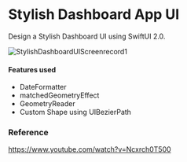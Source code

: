 # Stylish Dashboard App UI

Design a Stylish Dashboard UI using SwiftUI 2.0.

![StylishDashboardUIScreenrecord1](https://user-images.githubusercontent.com/3436468/102007927-fc5fe180-3d67-11eb-8e77-825f998f6540.gif)

#### Features used

- DateFormatter
- matchedGeometryEffect
- GeometryReader
- Custom Shape using UIBezierPath

### Reference

https://www.youtube.com/watch?v=Ncxrch0T500

